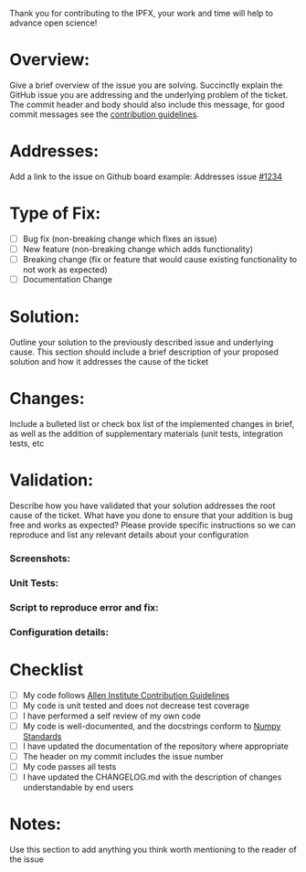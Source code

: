 Thank you for contributing to the IPFX, your work and time will help to
advance open science! 

# Overview:
Give a brief overview of the issue you are solving. Succinctly
explain the GitHub issue you are addressing and the underlying problem
of the ticket. The commit header and body should also include this
message, for good commit messages see the [contribution guidelines](https://github.com/AllenInstitute/IPFX/blob/master/CONTRIBUTING.md).


# Addresses:
Add a link to the issue on Github board
example: 
Addresses issue [#1234](git_hub_ticket_url)

# Type of Fix:
<!--Chose One-->
- [ ] Bug fix (non-breaking change which fixes an issue)
- [ ] New feature (non-breaking change which adds functionality)
- [ ] Breaking change (fix or feature that would cause existing
      functionality to not work as expected)
- [ ] Documentation Change

# Solution:
Outline your solution to the previously described issue and
underlying cause. This section should include a brief description of
your proposed solution and how it addresses the cause of the ticket

# Changes:
Include a bulleted list or check box list of the implemented changes
in brief, as well as the addition of supplementary materials (unit tests,
integration tests, etc


# Validation:
Describe how you have validated that your solution addresses the
root cause of the ticket. What have you done to ensure that your
addition is bug free and works as expected? Please provide specific
instructions so we can reproduce and list any relevant details about
your configuration

### Screenshots:
### Unit Tests:
### Script to reproduce error and fix:
### Configuration details:

# Checklist
- [ ] My code follows
      [Allen Institute Contribution Guidelines](https://github.com/AllenInstitute/IPFX/blob/master/CONTRIBUTING.md)
- [ ] My code is unit tested and does not decrease test coverage
- [ ] I have performed a self review of my own code
- [ ] My code is well-documented, and the docstrings conform to
      [Numpy Standards](https://numpydoc.readthedocs.io/en/latest/format.html)
- [ ] I have updated the documentation of the repository where
      appropriate
- [ ] The header on my commit includes the issue number
- [ ] My code passes all tests
- [ ] I have updated the CHANGELOG.md with the description of changes understandable by end users

# Notes:
Use this section to add anything you think worth mentioning to the
reader of the issue
